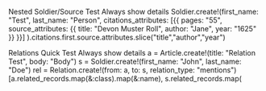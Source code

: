 Nested Soldier/Source Test
Always show details
Soldier.create!(first_name: "Test", last_name: "Person",
  citations_attributes: [{{ pages: "55", source_attributes: {{ title: "Devon Muster Roll", author: "Jane", year: "1625" }} }}]
).citations.first.source.attributes.slice("title","author","year")

Relations Quick Test
Always show details
a = Article.create!(title: "Relation Test", body: "Body")
s = Soldier.create!(first_name: "John", last_name: "Doe")
rel = Relation.create!(from: a, to: s, relation_type: "mentions")
[a.related_records.map(&:class).map(&:name), s.related_records.map(